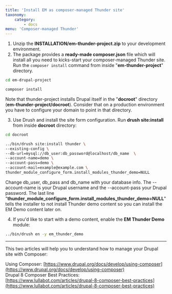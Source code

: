 ```yaml
---
title: 'Install EM as composer-managed Thunder site'
taxonomy:
    category:
        - docs
menu: 'Composer-managed Thunder'
---
```


1. Unzip the **INSTALLATION/em-thunder-project.zip** to your development environment.
2. The package provides a **ready-made composer.json** file which will install all you need to kicks-start your composer-managed Thunder site. Run the `composer install` command from inside "**em-thunder-project**" directory.

```sh
cd em-drupal-project

composer install
```

Note that thunder-project installs Drupal itself in the "**docroot**" directory (**em-thunder-project/docroot**). Consider that on a production environment you have to configure your domain to point in that directory.

3. Use Drush and install the site form configuration. Run **drush site:install** from inside **docroot** directory:

```sh
cd docroot

../bin/drush site:install thunder \
--existing-config \
--db-url=mysql://db_user:db_password@localhost/db_name  \
--account-name=demo \
--account-pass=demo \
--account-mail=example@example.com \
thunder_module_configure_form.install_modules_thunder_demo=NULL
```

Change db_user, db_pass and db_name with your database info. The --account-name is your Drupal username and the --account-pass your Drupal password. The last line "**thunder_module_configure_form.install_modules_thunder_demo=NULL**" tells the installer to not install Thunder demo content so you can install the EM Demo content later on.

4. If you'd like to start with a demo content, enable the **EM Thunder Demo** module:

```sh
../bin/drush en -y em_thunder_demo
```
---

This two articles will help you to understand how to manage your Drupal site with Composer:

Using Composer: [https://www.drupal.org/docs/develop/using-composer](https://www.drupal.org/docs/develop/using-composer) <br>
Drupal 8 Composer Best Practices: [https://www.lullabot.com/articles/drupal-8-composer-best-practices](https://www.lullabot.com/articles/drupal-8-composer-best-practices)
